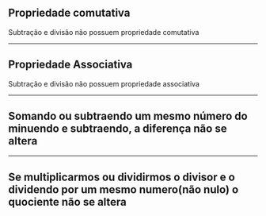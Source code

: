 ## Propriedade comutativa
Subtração e divisão não possuem propriedade comutativa

---
## Propriedade Associativa
Subtração e divisão não possuem propriedade associativa

---

## Somando ou subtraendo um mesmo número do minuendo e subtraendo, a diferença não se altera

---
## Se multiplicarmos ou dividirmos o divisor e o dividendo por um mesmo numero(não nulo) o quociente não se altera